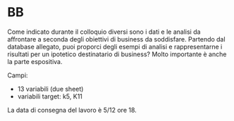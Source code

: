 # BB

Come indicato durante il colloquio diversi sono i dati e le analisi da affrontare a seconda degli obiettivi di business da soddisfare.
Partendo dal database allegato, puoi proporci degli esempi di analisi e rappresentarne i risultati per un ipotetico destinatario di business?
Molto importante è anche la parte espositiva.
 
Campi:
- 13 variabili (due sheet)
- variabili target: k5, K11
 
La data di consegna del lavoro è 5/12 ore 18.